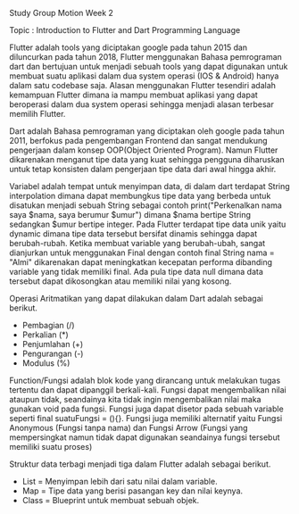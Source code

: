 Study Group Motion Week 2

Topic : Introduction to Flutter and Dart Programming Language

Flutter adalah tools yang diciptakan google pada tahun 2015 dan diluncurkan pada tahun 2018, Flutter menggunakan Bahasa pemrograman dart dan bertujuan untuk menjadi sebuah tools yang dapat digunakan untuk membuat suatu aplikasi dalam dua system operasi (IOS & Android) hanya dalam satu codebase saja. Alasan menggunakan Flutter tesendiri adalah kemampuan Flutter dimana ia mampu membuat aplikasi yang dapat beroperasi dalam dua system operasi sehingga menjadi alasan terbesar memilih Flutter.

Dart adalah Bahasa pemrograman yang diciptakan oleh google pada tahun 2011, berfokus pada pengembangan Frontend dan sangat mendukung pengerjaan dalam konsep OOP(Object Oriented Program). Namun Flutter dikarenakan menganut tipe data yang kuat sehingga pengguna diharuskan untuk tetap konsisten dalam pengerjaan tipe data dari awal hingga akhir.

Variabel adalah tempat untuk menyimpan data, di dalam dart terdapat String interpolation dimana dapat membungkus tipe data yang berbeda untuk disatukan menjadi sebuah String sebagai contoh print("Perkenalkan nama saya $nama, saya berumur $umur") dimana $nama bertipe String sedangkan $umur bertipe integer. Pada Flutter terdapat tipe data unik yaitu dynamic dimana tipe data tersebut bersifat dinamis sehingga dapat berubah-rubah. Ketika membuat variable yang berubah-ubah, sangat dianjurkan untuk menggunakan Final dengan contoh final String nama = "Almi" dikarenakan dapat meningkatkan kecepatan performa dibanding variable yang tidak memiliki final. Ada pula tipe data null dimana data tersebut dapat dikosongkan atau memiliki nilai yang kosong.

Operasi Aritmatikan yang dapat dilakukan dalam Dart adalah sebagai berikut.
- Pembagian (/)
- Perkalian (*)
- Penjumlahan (+)
- Pengurangan (-)
- Modulus (%)

Function/Fungsi adalah blok kode yang dirancang untuk melakukan tugas tertentu dan dapat dipanggil berkali-kali. Fungsi dapat mengembalikan nilai ataupun tidak, seandainya kita tidak ingin mengembalikan nilai maka gunakan void pada fungsi. Fungsi juga dapat disetor pada sebuah variable seperti final suatuFungsi = (){}. Fungsi juga memiliki alternatif yaitu Fungsi Anonymous (Fungsi tanpa nama) dan Fungsi Arrow (Fungsi yang mempersingkat namun tidak dapat digunakan seandainya fungsi tersebut memiliki suatu proses)

Struktur data terbagi menjadi tiga dalam Flutter adalah sebagai berikut.
- List = Menyimpan lebih dari satu nilai dalam variable.
- Map = Tipe data yang berisi pasangan key dan nilai keynya.
- Class = Blueprint untuk membuat sebuah objek.




